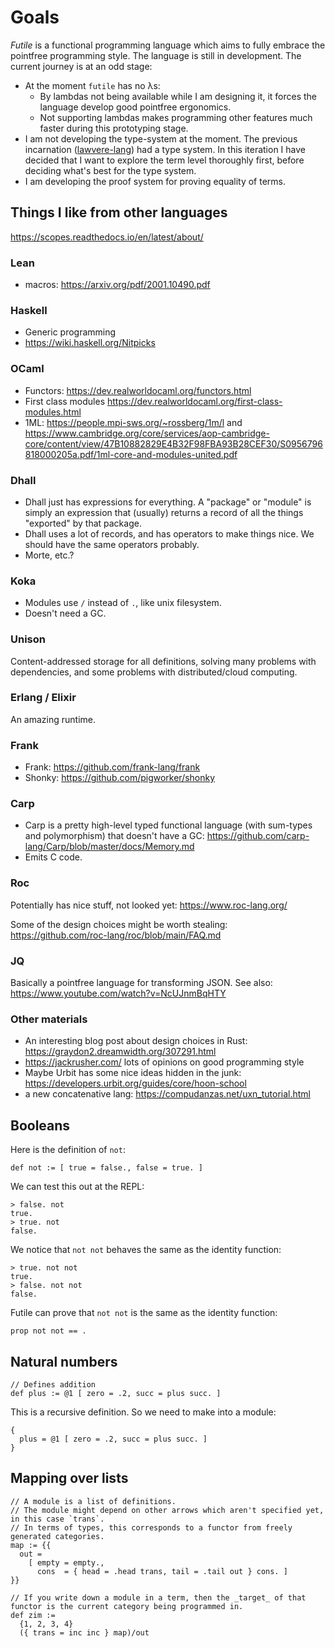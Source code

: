 # Goals

_Futile_ is a functional programming language which aims to fully embrace the
pointfree programming style. The language is still in development. The current journey is at an odd stage:
- At the moment `futile` has no λs:
  - By lambdas not being available while I am designing it, it forces the language develop good pointfree ergonomics.
  - Not supporting lambdas makes programming other features much faster during
    this prototyping stage.
- I am not developing the type-system at the moment. The previous incarnation ([lawvere-lang](https://github.com/jameshaydon/lawvere "GitHub")) had a type system. In this iteration I have decided that I want to explore the term level thoroughly first, before deciding what's best for the type system.
- I am developing the proof system for proving equality of terms.

## Things I like from other languages

https://scopes.readthedocs.io/en/latest/about/

### Lean

- macros: https://arxiv.org/pdf/2001.10490.pdf

### Haskell

- Generic programming
- https://wiki.haskell.org/Nitpicks

### OCaml

- Functors: https://dev.realworldocaml.org/functors.html
- First class modules https://dev.realworldocaml.org/first-class-modules.html
- 1ML: https://people.mpi-sws.org/~rossberg/1m/l and https://www.cambridge.org/core/services/aop-cambridge-core/content/view/47B10882829E4B32F98FBA93B28CEF30/S0956796818000205a.pdf/1ml-core-and-modules-united.pdf

### Dhall

- Dhall just has expressions for everything. A "package" or "module" is simply an expression that (usually) returns a record of all the things "exported" by that package.
- Dhall uses a lot of records, and has operators to make things nice. We should have the same operators probably.
- Morte, etc.?

### Koka

- Modules use `/` instead of `.`, like unix filesystem.
- Doesn't need a GC.

### Unison

Content-addressed storage for all definitions, solving many problems with
dependencies, and some problems with distributed/cloud computing.

### Erlang / Elixir

An amazing runtime.

### Frank

- Frank: https://github.com/frank-lang/frank
- Shonky: https://github.com/pigworker/shonky

### Carp

- Carp is a pretty high-level typed functional language (with sum-types and
  polymorphism) that doesn't have a GC:
  https://github.com/carp-lang/Carp/blob/master/docs/Memory.md
- Emits C code.

### Roc

Potentially has nice stuff, not looked yet: https://www.roc-lang.org/

Some of the design choices might be worth stealing: https://github.com/roc-lang/roc/blob/main/FAQ.md

### JQ

Basically a pointfree language for transforming JSON.
See also: https://www.youtube.com/watch?v=NcUJnmBqHTY

### Other materials

- An interesting blog post about design choices in Rust:
  https://graydon2.dreamwidth.org/307291.html
- https://jackrusher.com/
  lots of opinions on good programming style
- Maybe Urbit has some nice ideas hidden in the junk: https://developers.urbit.org/guides/core/hoon-school
- a new concatenative lang: https://compudanzas.net/uxn_tutorial.html

## Booleans

Here is the definition of `not`:
```futile
def not := [ true = false., false = true. ]
```

We can test this out at the REPL:
```
> false. not
true.
> true. not
false.
```

We notice that `not not` behaves the same as the identity function:
```
> true. not not
true.
> false. not not
false.
```

Futile can prove that `not not` is the same as the identity function:
```futile
prop not not == .
```

## Natural numbers

```futile
// Defines addition
def plus := @1 [ zero = .2, succ = plus succ. ]
```

This is a recursive definition. So we need to make into a module:
```futile
{
  plus = @1 [ zero = .2, succ = plus succ. ]
}
```

## Mapping over lists

```futile
// A module is a list of definitions.
// The module might depend on other arrows which aren't specified yet, in this case `trans`.
// In terms of types, this corresponds to a functor from freely generated categories.
map := {{
  out =
    [ empty = empty.,
      cons  = { head = .head trans, tail = .tail out } cons. ]
}}

// If you write down a module in a term, then the _target_ of that functor is the current category being programmed in.
def zim :=
  {1, 2, 3, 4}
  ({ trans = inc inc } map)/out
```



